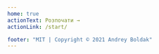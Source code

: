 ```yaml
---
home: true
actionText: Розпочати →
actionLink: /start/

footer: "MIT | Copyright © 2021 Andrey Boldak"
---
```

